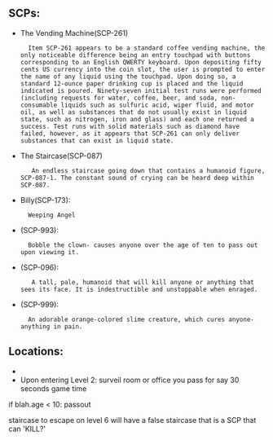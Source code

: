 ## SCPs:
- The Vending Machine(SCP-261)

        Item SCP-261 appears to be a standard coffee vending machine, the only noticeable difference being an entry touchpad with buttons corresponding to an English QWERTY keyboard. Upon depositing fifty cents US currency into the coin slot, the user is prompted to enter the name of any liquid using the touchpad. Upon doing so, a standard 12-ounce paper drinking cup is placed and the liquid indicated is poured. Ninety-seven initial test runs were performed (including requests for water, coffee, beer, and soda, non-consumable liquids such as sulfuric acid, wiper fluid, and motor oil, as well as substances that do not usually exist in liquid state, such as nitrogen, iron and glass) and each one returned a success. Test runs with solid materials such as diamond have failed, however, as it appears that SCP-261 can only deliver substances that can exist in liquid state.
        
- The Staircase(SCP-087)

         An endless staircase going down that contains a humanoid figure, SCP-087-1. The constant sound of crying can be heard deep within SCP-087.
- Billy(SCP-173): 

        Weeping Angel
- (SCP-993):

        Bobble the clown- causes anyone over the age of ten to pass out upon viewing it.
- (SCP-096):

         A tall, pale, humanoid that will kill anyone or anything that sees its face. It is indestructible and unstoppable when enraged.
- (SCP-999):
                        
        An adorable orange-colored slime creature, which cures anyone-anything in pain.



## Locations:
-
- Upon entering Level 2: surveil room or office you pass for say 30 seconds game time


if blah.age < 10:
    passout



staircase to escape on level 6 will have a false staircase that is a SCP that can 'KILL?' 